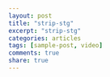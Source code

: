 ```yaml
---
layout: post
title: "strip-stg"
excerpt: "strip-stg"
categories: articles
tags: [sample-post, video]
comments: true
share: true
---
```

<br>
<div class="apester-strip" is-mobile-only="false" data-channel-tokens="610a3f7dabe1d5003c662f3b" item-shape="roundSquare" item-size="medium" strip-background="transparent" thumbnails-stroke-color="rgb(264, 46, 61)"  header-font-family="Lato"  header-provider="system"  header-font-size="18"  header-font-color="rgba(0,0,0,1)"  header-font-weight="400"  header-ltr="true"  top-border-width="0"  top-border-color="#000000ff"  bottom-border-width="0"  bottom-border-color="#000000ff"  data-fast-strip="true"></div>
<script src="https://static.dayagi.apester.dev/js/sdk/latest/apester-sdk.js"></script>
<br>

